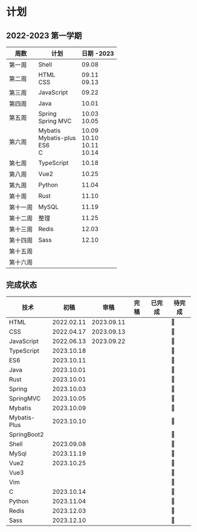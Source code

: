 # 计划

## 2022-2023 第一学期

| 周数     | 计划                                      | 日期 -2023                             |
| -------- | ----------------------------------------- | -------------------------------------- |
| 第一周   | Shell                                     | 09.08                                  |
| 第二周   | HTML<br />CSS                             | 09.11<br />09.13                       |
| 第三周   | JavaScript                                | 09.22                                  |
| 第四周   | Java                                      | 10.01                                  |
| 第五周   | Spring<br />Spring MVC                    | 10.03<br />10.05                       |
| 第六周   | Mybatis<br />Mybatis-plus<br />ES6<br />C | 10.09<br />10.10<br />10.11<br />10.14 |
| 第七周   | TypeScript                                | 10.18                                  |
| 第八周   | Vue2                                      | 10.25                                  |
| 第九周   | Python                                    | 11.04                                  |
| 第十周   | Rust                                      | 11.10                                  |
| 第十一周 | MySQL                                     | 11.19                                  |
| 第十二周 | 整理                                      | 11.25                                  |
| 第十三周 | Redis                                     | 12.03                                  |
| 第十四周 | Sass                                      | 12.10                                  |
| 第十五周 |                                           |                                        |
| 第十六周 |                                           |                                        |

## 完成状态

| 技术         | 初稿       | 审稿       | 完稿 | 已完成 | 待完成 |
| ------------ | ---------- | ---------- | ---- | ------ | ------ |
| HTML         | 2022.02.11 | 2023.09.11 |      |        | 🤪      |
| CSS          | 2022.04.17 | 2023.09.13 |      |        | 🤪      |
| JavaScript   | 2022.06.13 | 2023.09.22 |      |        | 🤪      |
| TypeScript   | 2023.10.18 |            |      |        | 🤪      |
| ES6          | 2023.10.11 |            |      |        | 🤪      |
| Java         | 2023.10.01 |            |      |        | 🤪      |
| Rust         | 2023.10.01 |            |      |        | 🤪      |
| Spring       | 2023.10.03 |            |      |        | 🤪      |
| SpringMVC    | 2023.10.05 |            |      |        | 🤪      |
| Mybatis      | 2023.10.09 |            |      |        | 🤪      |
| Mybatis-Plus | 2023.10.10 |            |      |        | 🤪      |
| SpringBoot2  |            |            |      |        | 🤪      |
| Shell        | 2023.09.08 |            |      |        | 🤪      |
| MySql        | 2023.11.19 |            |      |        | 🤪      |
| Vue2         | 2023.10.25 |            |      |        | 🤪      |
| Vue3         |            |            |      |        | 🤪      |
| Vim          |            |            |      |        | 🤪      |
| C            | 2023.10.14 |            |      |        | 🤪      |
| Python       | 2023.11.04 |            |      |        | 🤪      |
| Redis        | 2023.12.03 |            |      |        | 🤪      |
| Sass         | 2023.12.10 |            |      |        | 🤪      |

